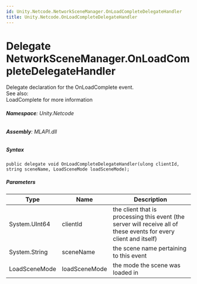 ```yaml
---
id: Unity.Netcode.NetworkSceneManager.OnLoadCompleteDelegateHandler
title: Unity.Netcode.OnLoadCompleteDelegateHandler
---
```


# Delegate NetworkSceneManager.OnLoadCompleteDelegateHandler


Delegate declaration for the OnLoadComplete event.  
See also:  
LoadComplete for more information






###### **Namespace**: Unity.Netcode

###### **Assembly**: MLAPI.dll

##### Syntax


``` lang-csharp
public delegate void OnLoadCompleteDelegateHandler(ulong clientId, string sceneName, LoadSceneMode loadSceneMode);
```



##### Parameters

| Type          | Name          | Description                                                                                                        |
|---------------|---------------|--------------------------------------------------------------------------------------------------------------------|
| System.UInt64 | clientId      | the client that is processing this event (the server will receive all of these events for every client and itself) |
| System.String | sceneName     | the scene name pertaining to this event                                                                            |
| LoadSceneMode | loadSceneMode | the mode the scene was loaded in                                                                                   |



